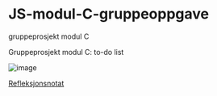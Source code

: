 # JS-modul-C-gruppeoppgave
gruppeprosjekt modul C


Gruppeprosjekt modul C: to-do list

![image](https://github.com/JohnB08/JS-modul-C-gruppeoppgave/assets/142892183/910a678c-df08-4b44-a304-05d724ba2e65)

<a href="https://docs.google.com/document/d/1cTOYuPSwtbLdZICS817gyLB7-eq3CVE5ysD8L0wNdxI/edit?usp=sharing">Refleksjonsnotat<a/>
